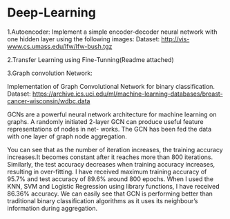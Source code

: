 # Deep-Learning

1.Autoencoder:
Implement a simple encoder-decoder neural network with one hidden layer using the following images:
Dataset: http://vis-www.cs.umass.edu/lfw/lfw-bush.tgz

2.Transfer Learning using Fine-Tunning(Readme attached)

3.Graph convolution Network:

Implementation of Graph Convolutional Network for binary classification. 
Dataset: https://archive.ics.uci.edu/ml/machine-learning-databases/breast-cancer-wisconsin/wdbc.data

GCNs are a powerful neural network architecture for machine learning on graphs.
A randomly initiated 2-layer GCN can produce useful feature representations of nodes in net- works.
The GCN has been fed the data with one layer of graph node aggregation.

You can see that as the number of iteration increases, the training accuracy increases.It becomes constant after it reaches more than 800 iterations. Similarly, the test accuracy decreases when training accuracy increases, resulting in over-fitting.
I have received maximum training accuracy of 95.7% and test accuracy of 89.6% around 800 epochs.
When I used the KNN, SVM and Logistic Regression using library functions, I have received 86.36% accuracy. We can easily see that GCN is performing better than traditional binary classification algorithms as it uses its neighbour’s information during aggregation.
